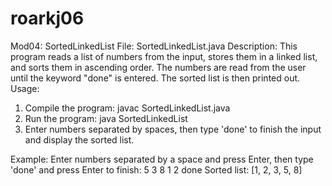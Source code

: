# roarkj06

Mod04: SortedLinkedList
File: SortedLinkedList.java
Description:
This program reads a list of numbers from the input, stores them in a linked list, and sorts them in ascending order. The numbers are read from the user until the keyword "done" is entered. The sorted list is then printed out.
Usage:
1. Compile the program:
  javac SortedLinkedList.java   
2. Run the program:
     java SortedLinkedList
 3. Enter numbers separated by spaces, then type 'done' to finish the input and display the sorted list.

Example:
Enter numbers separated by a space and press Enter, then type 'done' and press Enter to finish:
5 3 8 1 2
 done
Sorted list: [1, 2, 3, 5, 8]
